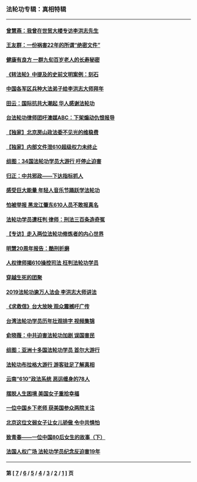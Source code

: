 ### 法轮功专辑：真相特辑
---
#### [曾慧燕：我曾在世贸大楼专访李洪志先生](../../pages/nf4389/n12898729.md?06020430) 
#### [王友群：一份祸害22年的所谓“绝密文件”](../../pages/nf4389/n12871750.md?06020430) 
#### [健康有良方 一群九旬百岁老人的长寿秘密](../../pages/nf4389/n12847475.md?06020430) 
#### [《转法轮》中提及的史前文明案例：刻石](../../pages/nf4389/n12758577.md?06020430) 
#### [中国各军区兵种大法弟子给李洪志大师拜年](../../pages/nf4389/n12750047.md?06020430) 
#### [田云：国际抗共大潮起 华人感谢法轮功](../../pages/nf4389/n12357708.md?06020430) 
#### [台法轮功律师团吁澳媒ABC：下架煽动仇恨报导](../../pages/nf4389/n12279917.md?06020430) 
#### [【独家】北京房山政法委不见光的维稳费](../../pages/nf4389/n12031979.md?06020430) 
#### [【独家】内部文件泄610超级权力未终止](../../pages/nf4389/n12023895.md?06020430) 
#### [组图：34国法轮功学员大游行 吁停止迫害](../../pages/nf4389/n11492658.md?06020430) 
#### [归正：中共邪政——下达指标抓人](../../pages/nf4389/n11474770.md?06020430) 
#### [感受巨大能量 年轻人音乐节踊跃学法轮功](../../pages/nf4389/n11441981.md?06020430) 
#### [怕被举报 黑龙江肇东610人员不敢报真名](../../pages/nf4389/n11436499.md?06020430) 
#### [法轮功学员遭枉判 律师：刑法三百条造奇冤](../../pages/nf4389/n11433943.md?06020430) 
#### [【专访】走入两位法轮功修炼者的内心世界](../../pages/nf4389/n11415623.md?06020430) 
#### [明慧20周年报告：酷刑折磨](../../pages/nf4389/n11387954.md?06020430) 
#### [人权律师揭610操控司法 枉判法轮功学员](../../pages/nf4389/n11313370.md?06020430) 
#### [穿越生死的团聚](../../pages/nf4389/n11258922.md?06020430) 
#### [2019法轮功逾万人法会 李洪志大师讲法](../../pages/nf4389/n11265303.md?06020430) 
#### [《求救信》台大放映 观众震撼吁广传](../../pages/nf4389/n10922251.md?06020430) 
#### [台湾法轮功学员历年壮观排字 视频集锦](../../pages/nf4389/n10878789.md?06020430) 
#### [俞晓薇：中共迫害法轮功加剧 误国害民](../../pages/nf4389/n10859260.md?06020430) 
#### [组图：亚洲十多国法轮功学员 首尔大游行](../../pages/nf4389/n10781149.md?06020430) 
#### [法轮功布拉格大游行 游客驻足了解真相](../../pages/nf4389/n10749360.md?06020430) 
#### [云南“610”政法系统 恶运缠身的78人](../../pages/nf4389/n10747534.md?06020430) 
#### [摆脱人生困境 美国女子重拾幸福](../../pages/nf4389/n10688678.md?06020430) 
#### [一位中国乡下老师 获美国参众两院关注](../../pages/nf4389/n10683927.md?06020430) 
#### [北京这位文弱女子让女儿骄傲 令中共惧怕](../../pages/nf4389/n10668341.md?06020430) 
#### [致青春——一位中国80后女生的故事（下）](../../pages/nf4389/n10642721.md?06020430) 
#### [法国人权广场 法轮功学员纪念反迫害19年](../../pages/nf4389/n10586601.md?06020430) 

---
#### 第 [ [7](./7.md?06020430) / [6](./6.md?06020430) / [5](./5.md?06020430) / [4](./4.md?06020430) / [3](./3.md?06020430) / [2](./2.md?06020430) / [1](./1.md?06020430) ] 页
